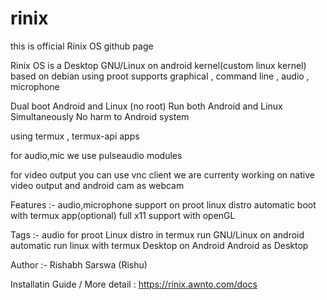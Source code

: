 # rinix


this is official Rinix OS github page


Rinix OS is a Desktop GNU/Linux on android kernel(custom linux kernel)
based on debian using proot
supports graphical , command line , audio , microphone

Dual boot Android and Linux (no root)
Run both Android and Linux Simultaneously
No harm to Android system

using termux , termux-api apps

for audio,mic we use pulseaudio modules

for video output you can use vnc client
we are currenty working on native video output 
and android cam as webcam

Features :-
audio,microphone support on proot linux distro
automatic boot with termux app(optional)
full x11 support with openGL

Tags :-
audio for proot Linux distro in termux
run GNU/Linux on android
automatic run linux with termux
Desktop on Android
Android as Desktop


Author :- Rishabh Sarswa (Rishu)

Installatin Guide / More detail : https://rinix.awnto.com/docs

